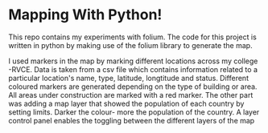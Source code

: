 # Mapping With Python!

This repo contains my experiments with folium. The code for this project is written in python by making use of the folium library to generate the map. 

I used markers in the map by marking different locations across my college -RVCE.
Data is taken from a csv file which contains information related to a particular location's name, type, latitude, longtitude and status.
Different coloured markers are generated depending on the type of building or area.
All areas under construction are marked with a red marker. The other part was adding a map layer that showed the population of each country by setting limits. Darker the colour- more the population of the country.
A layer control panel enables the toggling between the different layers of the map